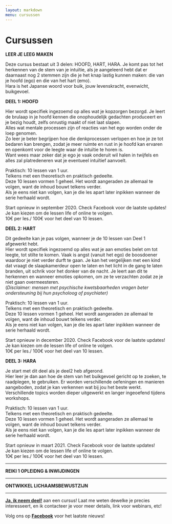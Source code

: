 ```yaml
---
layout: markdown
menu: cursussen
---
```

# Cursussen

**LEER JE LEEG MAKEN**       

Deze cursus bestaat uit 3 delen: HOOFD, HART, HARA.
Je komt pas tot het herkennen van de stem van je intuïtie, als je aangeleerd hebt dat er daarnaast nog 2 stemmen zijn die je het knap lastig kunnen maken: die van je hoofd (ego) en die van het hart (emo).   
Hara is het Japanse woord voor buik, jouw levenskracht, evenwicht, buikgevoel. 

**DEEL 1: HOOFD**    

Hier wordt specifiek ingezoemd op alles wat je kopzorgen bezorgd. Je leert de brulaap in je hoofd kennen die onophoudelijk gedachten produceert en je bezig houdt, zelfs onrustig maakt of niet laat slapen.   
Alles wat mentale processen zijn of reacties van het ego worden onder de loep genomen.   
Zo leer je beter begrijpen hoe die denkprocessen verlopen en hoe je ze tot bedaren kan brengen, zodat je meer ruimte en rust in je hoofd kan ervaren en openkomt voor de leegte waar de intuïtie te horen is.    
Want wees maar zeker dat je ego je vaak onderuit wil halen in twijfels en alles zal platredeneren wat je eventueel intuïtief aanvoelt.   

Praktisch: 10 lessen van 1 uur.    
Telkens met een theoretisch en praktisch gedeelte.    
Deze 10 lessen vormen 1 geheel. Het wordt aangeraden ze allemaal te volgen, want de inhoud bouwt telkens verder.   
Als je eens niet kan volgen, kan je die les apart later inpikken wanneer de serie herhaald wordt.   

Start opnieuw in september 2020. Check Facebook voor de laatste updates!   
Je kan kiezen om de lessen life of online te volgen.   
10€ per les./ 100€ voor het deel van 10 lessen.    

**DEEL 2: HART**   

Dit gedeelte kan je pas volgen, wanneer je de 10 lessen van Deel 1 afgewerkt hebt.    
Hier wordt specifiek ingezoemd op alles wat je aan emoties belet om tot leegte, tot stilte te komen. Vaak is angst (vanuit het ego) de boosdoener waardoor je niet verder durft te gaan. Je kan het vergelijken met een kind dat vraagt de slaapkamerdeur open te laten en het licht in de gang te laten branden, uit schrik voor het donker van de nacht. Je leert aan dit te herkennen en wanneer emoties opkomen, om ze te verzachten zodat ze je niet gaan overmeesteren.  
(*Disclaimer: mensen met psychische kwetsbaarheden vragen beter ondersteuning bij hun psycholoog of psychiater)*

Praktisch: 10 lessen van 1 uur.    
Telkens met een theoretisch en praktisch gedeelte.    
Deze 10 lessen vormen 1 geheel. Het wordt aangeraden ze allemaal te volgen, want de inhoud bouwt telkens verder.   
Als je eens niet kan volgen, kan je die les apart later inpikken wanneer de serie herhaald wordt.   

Start opnieuw in december 2020. Check Facebook voor de laatste updates!   
Je kan kiezen om de lessen life of online te volgen.   
10€ per les./ 100€ voor het deel van 10 lessen.      

**DEEL 3: HARA**

Je start met dit deel als je deel2 heb afgerond.   
Hier leer je dan aan hoe de stem van het buikgevoel gericht op te zoeken, te raadplegen, te gebruiken. 
Er worden verschillende oefeningen en manieren aangeboden, zodat je kan verkennen wat bij jou het beste werkt. 
Verschillende topics worden dieper uitgewerkt en langer ingeoefend tijdens workshops. 

Praktisch: 10 lessen van 1 uur.    
Telkens met een theoretisch en praktisch gedeelte.    
Deze 10 lessen vormen 1 geheel. Het wordt aangeraden ze allemaal te volgen, want de inhoud bouwt telkens verder.   
Als je eens niet kan volgen, kan je die les apart later inpikken wanneer de serie herhaald wordt.   

Start opnieuw in maart 2021. Check Facebook voor de laatste updates!   
Je kan kiezen om de lessen life of online te volgen.   
10€ per les./ 100€ voor het deel van 10 lessen.

---

**REIKI 1 OPLEIDNG & INWIJDINGEN**

---

**ONTWIKKEL LICHAAMSBEWUSTZIJN**

___


[**Ja, ik neem deel!**](mailto:marian@manopura.be) aan een cursus! Laat me weten dewelke je precies interesseert, en ik contacteer je voor meer details, link voor webinars, etc! 

Volg ons op [**Facebook**](https://www.facebook.com/manopura/) voor het laatste nieuws!
